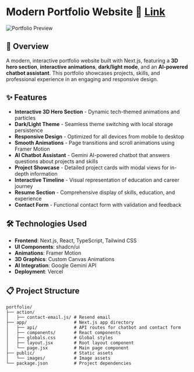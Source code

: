 # Modern Portfolio Website 🔗 [Link](https://pulsemeet.vercel.app)  

![Portfolio Preview]()

## 🚀 Overview

A modern, interactive portfolio website built with Next.js, featuring a **3D hero section**, **interactive animations**, **dark/light mode**, and an **AI-powered chatbot assistant**. This portfolio showcases projects, skills, and professional experience in an engaging and responsive design.

## ✨ Features

- **Interactive 3D Hero Section** - Dynamic tech-themed animations and particles
- **Dark/Light Theme** - Seamless theme switching with local storage persistence
- **Responsive Design** - Optimized for all devices from mobile to desktop
- **Smooth Animations** - Page transitions and scroll animations using Framer Motion
- **AI Chatbot Assistant** - Gemini AI-powered chatbot that answers questions about projects and skills
- **Project Showcase** - Detailed project cards with modal views for in-depth information
- **Interactive Timeline** - Visual representation of education and career journey
- **Resume Section** - Comprehensive display of skills, education, and experience
- **Contact Form** - Functional contact form with validation and feedback

## 🛠️ Technologies Used

- **Frontend**: Next.js, React, TypeScript, Tailwind CSS
- **UI Components**: shadcn/ui
- **Animations**: Framer Motion
- **3D Graphics**: Custom Canvas Animations
- **AI Integration**: Google Gemini API
- **Deployment**: Vercel

## 📋 Project Structure

```
portfolio/
├── action/
│   ├── contact-email.js/ # Resend email
├── app/                  # Next.js app directory
│   ├── api/              # API routes for chatbot and contact form
│   ├── components/       # React components
│   ├── globals.css       # Global styles
│   ├── layout.jsx        # Root layout component
│   └── page.jsx          # Main page component
├── public/               # Static assets
│   └── images/           # Image assets
└── package.json          # Project dependencies
```
